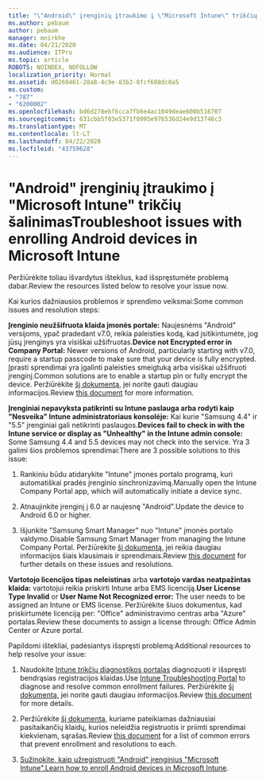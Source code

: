 ```yaml
---
title: "\"Android\" įrenginių įtraukimo į \"Microsoft Intune\" trikčių šalinimas"
ms.author: pebaum
author: pebaum
manager: mnirkhe
ms.date: 04/21/2020
ms.audience: ITPro
ms.topic: article
ROBOTS: NOINDEX, NOFOLLOW
localization_priority: Normal
ms.assetid: d0269461-20a8-4c9e-83b2-8fcf608dc0a5
ms.custom:
- "787"
- "6200002"
ms.openlocfilehash: bd6d278ebf6cca7fb6e4ac1049deae600b516707
ms.sourcegitcommit: 631cbb5f03e5371f0995e976536d24e9d13746c3
ms.translationtype: MT
ms.contentlocale: lt-LT
ms.lasthandoff: 04/22/2020
ms.locfileid: "43759628"
---
```

# <a name="troubleshoot-issues-with-enrolling-android-devices-in-microsoft-intune"></a><span data-ttu-id="6c159-102">"Android" įrenginių įtraukimo į "Microsoft Intune" trikčių šalinimas</span><span class="sxs-lookup"><span data-stu-id="6c159-102">Troubleshoot issues with enrolling Android devices in Microsoft Intune</span></span>

<span data-ttu-id="6c159-103">Peržiūrėkite toliau išvardytus išteklius, kad išspręstumėte problemą dabar.</span><span class="sxs-lookup"><span data-stu-id="6c159-103">Review the resources listed below to resolve your issue now.</span></span>
  
<span data-ttu-id="6c159-104">Kai kurios dažniausios problemos ir sprendimo veiksmai:</span><span class="sxs-lookup"><span data-stu-id="6c159-104">Some common issues and resolution steps:</span></span>
  
 <span data-ttu-id="6c159-105">**Įrenginio neužšifruota klaida įmonės portale:** Naujesnėms "Android" versijoms, ypač pradedant v7.0, reikia paleisties kodą, kad įsitikintumėte, jog jūsų įrenginys yra visiškai užšifruotas.</span><span class="sxs-lookup"><span data-stu-id="6c159-105">**Device not Encrypted error in Company Portal:** Newer versions of Android, particularly starting with v7.0, require a startup passcode to make sure that your device is fully encrypted.</span></span> <span data-ttu-id="6c159-106">Įprasti sprendimai yra įgalinti paleisties smeigtuką arba visiškai užšifruoti įrenginį.</span><span class="sxs-lookup"><span data-stu-id="6c159-106">Common solutions are to enable a startup pin or fully encrypt the device.</span></span> <span data-ttu-id="6c159-107">Peržiūrėkite [šį dokumentą,](https://docs.microsoft.com/intune-user-help/your-device-appears-encrypted-but-cp-says-otherwise-android) jei norite gauti daugiau informacijos.</span><span class="sxs-lookup"><span data-stu-id="6c159-107">Review [this document](https://docs.microsoft.com/intune-user-help/your-device-appears-encrypted-but-cp-says-otherwise-android) for more information.</span></span>
  
 <span data-ttu-id="6c159-108">**Įrenginiai nepavyksta patikrinti su Intune paslauga arba rodyti kaip "Nesveika" Intune administratoriaus konsolėje:** Kai kurie "Samsung 4.4" ir "5.5" įrenginiai gali netikrinti paslaugos.</span><span class="sxs-lookup"><span data-stu-id="6c159-108">**Devices fail to check in with the Intune service or display as "Unhealthy" in the Intune admin console:** Some Samsung 4.4 and 5.5 devices may not check into the service.</span></span> <span data-ttu-id="6c159-109">Yra 3 galimi šios problemos sprendimai:</span><span class="sxs-lookup"><span data-stu-id="6c159-109">There are 3 possible solutions to this issue:</span></span>
  
1. <span data-ttu-id="6c159-110">Rankiniu būdu atidarykite "Intune" įmonės portalo programą, kuri automatiškai pradės įrenginio sinchronizavimą.</span><span class="sxs-lookup"><span data-stu-id="6c159-110">Manually open the Intune Company Portal app, which will automatically initiate a device sync.</span></span>

2. <span data-ttu-id="6c159-111">Atnaujinkite įrenginį į 6.0 ar naujesnę "Android".</span><span class="sxs-lookup"><span data-stu-id="6c159-111">Update the device to Android 6.0 or higher.</span></span>

3. <span data-ttu-id="6c159-112">Išjunkite "Samsung Smart Manager" nuo "Intune" įmonės portalo valdymo.</span><span class="sxs-lookup"><span data-stu-id="6c159-112">Disable Samsung Smart Manager from managing the Intune Company Portal.</span></span> <span data-ttu-id="6c159-113">Peržiūrėkite [šį dokumentą,](https://docs.microsoft.com/intune-classic/troubleshoot/troubleshoot-device-enrollment-in-intune#devices-fail-to-check-in-with-the-intune-service-and-display-as-unhealthy-in-the-intune-admin-console) jei reikia daugiau informacijos šiais klausimais ir sprendimais.</span><span class="sxs-lookup"><span data-stu-id="6c159-113">Review [this document](https://docs.microsoft.com/intune-classic/troubleshoot/troubleshoot-device-enrollment-in-intune#devices-fail-to-check-in-with-the-intune-service-and-display-as-unhealthy-in-the-intune-admin-console) for further details on these issues and resolutions.</span></span>

 <span data-ttu-id="6c159-114">**Vartotojo licencijos tipas neleistinas** arba **vartotojo vardas neatpažintas klaida:** vartotojui reikia priskirti Intune arba EMS licenciją.</span><span class="sxs-lookup"><span data-stu-id="6c159-114">**User License Type Invalid** or **User Name Not Recognized error:** The user needs to be assigned an Intune or EMS license.</span></span> <span data-ttu-id="6c159-115">Peržiūrėkite šiuos dokumentus, kad priskirtumėte licenciją per: "Office" administravimo centras arba "Azure" portalas.</span><span class="sxs-lookup"><span data-stu-id="6c159-115">Review these documents to assign a license through: Office Admin Center or Azure portal.</span></span>
  
<span data-ttu-id="6c159-116">Papildomi ištekliai, padėsiantys išspręsti problemą:</span><span class="sxs-lookup"><span data-stu-id="6c159-116">Additional resources to help resolve your issue:</span></span>
  
1. <span data-ttu-id="6c159-117">Naudokite [Intune trikčių diagnostikos portalas](https://devicemanagement.microsoft.com/#blade/Microsoft_Intune_DeviceSettings/TroubleshootBlade) diagnozuoti ir išspręsti bendrąsias registracijos klaidas.</span><span class="sxs-lookup"><span data-stu-id="6c159-117">Use [Intune Troubleshooting Portal](https://devicemanagement.microsoft.com/#blade/Microsoft_Intune_DeviceSettings/TroubleshootBlade) to diagnose and resolve common enrollment failures.</span></span> <span data-ttu-id="6c159-118">Peržiūrėkite [šį dokumentą,](https://docs.microsoft.com/intune/help-desk-operators) jei norite gauti daugiau informacijos.</span><span class="sxs-lookup"><span data-stu-id="6c159-118">Review [this document](https://docs.microsoft.com/intune/help-desk-operators) for more details.</span></span>

2. <span data-ttu-id="6c159-119">Peržiūrėkite [šį dokumentą,](https://docs.microsoft.com/intune-classic/Troubleshoot/troubleshoot-device-enrollment-in-intune) kuriame pateikiamas dažniausiai pasitaikančių klaidų, kurios neleidžia registruotis ir priimti sprendimai kiekvienam, sąrašas.</span><span class="sxs-lookup"><span data-stu-id="6c159-119">Review [this document](https://docs.microsoft.com/intune-classic/Troubleshoot/troubleshoot-device-enrollment-in-intune) for a list of common errors that prevent enrollment and resolutions to each.</span></span>

3. <span data-ttu-id="6c159-120">[Sužinokite, kaip užregistruoti "Android" įrenginius "Microsoft Intune".](https://docs.microsoft.com/intune/android-enroll)</span><span class="sxs-lookup"><span data-stu-id="6c159-120">[Learn how to enroll Android devices in Microsoft Intune](https://docs.microsoft.com/intune/android-enroll).</span></span>
